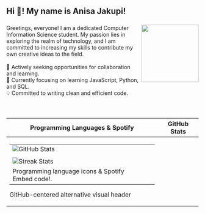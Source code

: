 <h2 align="left">Hi 👋! My name is Anisa Jakupi!</h2>

###

<img align="right" height="150" src="https://i.pinimg.com/564x/a6/dd/50/a6dd501a5fee04cd8e23e91e71f641f2.jpg" />

###

<p align="left">Greetings, everyone! I am a dedicated Computer Information Science student. My passion lies in exploring the realm of technology, and I am committed to increasing my skills to contribute my own creative ideas to the field.<br><br>🚀 Actively seeking opportunities for collaboration and learning.<br>🌱 Currently focusing on learning JavaScript, Python, and SQL.<br>💡 Committed to writing clean and efficient code.<br>

###

<br clear="both">

| **Programming Languages & Spotify** | **GitHub Stats** |
|-------------------------------------|------------------|
| <table>                             | ![GitHub Stats](https://github-readme-stats.vercel.app/api?username=AnisaAJ&hide_title=false&hide_rank=false&show_icons=true&include_all_commits=true&count_private=true&disable_animations=false&theme=shades-of-purple&locale=en&hide_border=false) |
| <tr>                                | ![Streak Stats](https://streak-stats.demolab.com?user=AnisaAJ&locale=en&mode=daily&theme=shades-of-purple&hide_border=false&border_radius=5) |
| Programming language icons & Spotify Embed code!. |
GitHub-centered alternative visual header 
